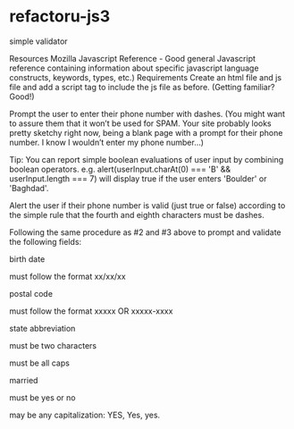 refactoru-js3
=============

simple validator

Resources
Mozilla Javascript Reference - Good general Javascript reference containing information about specific javascript language constructs, keywords, types, etc.)
Requirements
Create an html file and js file and add a script tag to include the js file as before. (Getting familiar? Good!)

Prompt the user to enter their phone number with dashes. (You might want to assure them that it won’t be used for SPAM. Your site probably looks pretty sketchy right now, being a blank page with a prompt for their phone number. I know I wouldn’t enter my phone number...)

Tip: You can report simple boolean evaluations of user input by combining boolean operators.
e.g. alert(userInput.charAt(0) === 'B' && userInput.length === 7)
will display true if the user enters 'Boulder' or 'Baghdad'.

Alert the user if their phone number is valid (just true or false) according to the simple rule that the fourth and eighth characters must be dashes.

Following the same procedure as #2 and #3 above to prompt and validate the following fields:

birth date

must follow the format xx/xx/xx

postal code

must follow the format xxxxx OR xxxxx-xxxx

state abbreviation

must be two characters

must be all caps

married

must be yes or no

may be any capitalization: YES, Yes, yes.
